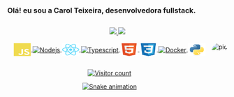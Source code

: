 ### Olá! eu sou a Carol Teixeira, desenvolvedora fullstack.

##

<div align="center">
  <a href="https://github.com/caroolt">
  <img height="170em" src="https://github-readme-stats.vercel.app/api?username=caroolt&show_icons=true&theme=midnight-purple&include_all_commits=true&count_private=true"/>
  <img height="170em" src="https://github-readme-stats.vercel.app/api/top-langs/?username=caroolt&layout=compact&theme=midnight-purple"/>
</div>

<div style="display: inline_block" align="center"><br/>
  <img align="center" alt="Js" height="30" width="40" src="https://raw.githubusercontent.com/devicons/devicon/master/icons/javascript/javascript-plain.svg">
  <img  align="center" alt="Nodejs" height="30" width="40" src="https://cdn.jsdelivr.net/gh/devicons/devicon/icons/nodejs/nodejs-original.svg" />
  <img align="center" alt="React" height="30" width="40" src="https://raw.githubusercontent.com/devicons/devicon/master/icons/react/react-original.svg">
  <img align="center" alt="Typescript" height="30" width="40" src="https://cdn.jsdelivr.net/gh/devicons/devicon/icons/typescript/typescript-original.svg">
  <img align="center" alt="HTML" height="30" width="40" src="https://raw.githubusercontent.com/devicons/devicon/master/icons/html5/html5-original.svg">
  <img align="center" alt="CSS" height="30" width="40" src="https://raw.githubusercontent.com/devicons/devicon/master/icons/css3/css3-original.svg">
  <img align="center" alt="Docker" height="30" width="40"  src="https://cdn.jsdelivr.net/gh/devicons/devicon/icons/docker/docker-plain-wordmark.svg" />
  <img align="center" alt="Python" height="30" width="40" src="https://raw.githubusercontent.com/devicons/devicon/master/icons/python/python-original.svg">
  <img align="right" alt="pic" height="155" style="border-radius:50px;" src="https://cdn.discordapp.com/avatars/471508412950380564/28ce138334c9c0fa50d4bb7199b8fdeb.webp?width=467&height=467">
</div>

 ##

<!--START_SECTION:waka-->
<div align="center">

![Visitor count](https://shields-io-visitor-counter.herokuapp.com/badge?page=caroolt.caroolt&label=Visitors&labelColor=7F3ACE&logo=GitHub&logoColor=000000&color=6A0DAD&style=for-the-badge)
  
![Snake animation](https://github.com/caroolt/caroolt/blob/master/dist/github-user-contribution.svg)

</div>
<!---
caroolt/caroolt is a ✨ special ✨ repository because its `README.md` (this file) appears on your GitHub profile.
You can click the Preview link to take a look at your changes.
--->
